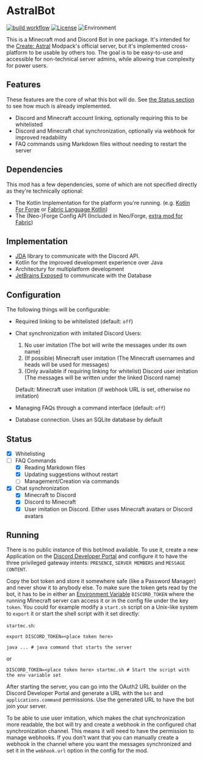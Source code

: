 # AstralBot
[![build workflow](https://img.shields.io/github/actions/workflow/status/Erdragh/AstralBot/build.yml?style=for-the-badge)](https://github.com/Erdragh/AstralBot/actions/workflows/build.yml)
[![License](https://img.shields.io/github/license/Juuxel/Adorn.svg?style=for-the-badge)](LICENSE)
![Environment](https://img.shields.io/badge/environment-server-4caf50?style=for-the-badge)

This is a Minecraft mod and Discord Bot in one package. It's intended for the [Create: Astral](https://www.curseforge.com/minecraft/modpacks/create-astral)
Modpack's official server, but it's implemented cross-platform to be usable by others too.
The goal is to be easy-to-use and accessible for non-technical server admins,
while allowing true complexity for power users.

## Features
These features are the core of what this bot will do. See [the Status section](#status)
to see how much is already implemented.
- Discord and Minecraft account linking, optionally requiring this to be whitelisted
- Discord and Minecraft chat synchronization, optionally via webhook for improved readability
- FAQ commands using Markdown files without needing to restart the server

## Dependencies

This mod has a few dependencies, some of which are not specified directly as they're technically optional:
- The Kotlin Implementation for the platform you're running. (e.g. [Kotlin For Forge](https://modrinth.com/mod/kotlin-for-forge) or [Fabric Language Kotlin](https://modrinth.com/mod/fabric-language-kotlin))
- The (Neo-)Forge Config API (Included in Neo/Forge, [extra mod for Fabric](https://modrinth.com/mod/forge-config-api-port))

## Implementation
- [JDA](https://jda.wiki) library to communicate with the Discord API.
- Kotlin for the improved development experience over Java
- Architectury for multiplatform development
- [JetBrains Exposed](https://github.com/JetBrains/Exposed) to communicate with the Database

## Configuration
The following things will be configurable:
- Required linking to be whitelisted (default: `off`)
- Chat synchronization with imitated Discord Users:
  1. No user imitation (The bot will write the messages under its own name)
  2. (If possible) Minecraft user imitation (The Minecraft usernames and heads will be used for messages)
  3. (Only available if requiring linking for whitelist) Discord user imitation (The messages will be written under the linked Discord name)
  
  Default: Minecraft user imitation (if webhook URL is set, otherwise no imitation)
- Managing FAQs through a command interface (default: `off`)
- Database connection. Uses an SQLite database by default

## Status
- [x] Whitelisting
- [ ] FAQ Commands
  - [x] Reading Markdown files
  - [x] Updating suggestions without restart
  - [ ] Management/Creation via commands
- [x] Chat synchronization
  - [x] Minecraft to Discord
  - [x] Discord to Minecraft
  - [x] User imitation on Discord. Either uses Minecraft avatars or Discord avatars

## Running
There is no public instance of this bot/mod available. To use it, create a new Application
on the [Discord Developer Portal](https://discord.com/developers/applications) and configure it
to have the three privileged gateway intents: `PRESENCE`, `SERVER MEMBERS` and `MESSAGE CONTENT`.

Copy the bot token and store it somewhere safe (like a Password Manager) and never show it to
anybody else. To make sure the token gets read by the bot, it has to be in either an [Environment Variable](https://en.wikipedia.org/wiki/Environment_variable)
`DISCORD_TOKEN` where the running Minecraft server can access it or in the config file under the key `token`.
You could for example modify a `start.sh` script on a Unix-like system to `export` it or start the shell script with it set directly:

`startmc.sh`:
```shell
export DISCORD_TOKEN=<place token here>

java ... # java command that starts the server
```

or

```shell
DISCORD_TOKEN=<place token here> startmc.sh # Start the script with the env variable set
```

After starting the server, you can go into the OAuth2 URL builder on the Discord
Developer Portal and generate a URL with the `bot` and `applications.command` permissions.
Use the generated URL to have the bot join your server.

To be able to use user imitation, which makes the chat synchronization more readable, the bot will try and create a webhook
in the configured chat synchronization channel. This means it will need to have the permission to manage webhooks. If you
don't want that you can manually create a webhook in the channel where you want the messages synchronized and set it in the
`webhook.url` option in the config for the mod.